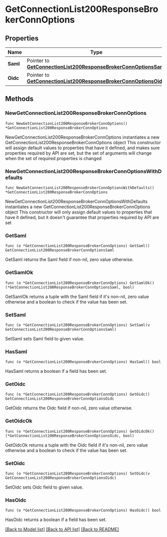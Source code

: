 # GetConnectionList200ResponseBrokerConnOptions

## Properties

Name | Type | Description | Notes
------------ | ------------- | ------------- | -------------
**Saml** | Pointer to [**GetConnectionList200ResponseBrokerConnOptionsSaml**](GetConnectionList200ResponseBrokerConnOptionsSaml.md) |  | [optional] 
**Oidc** | Pointer to [**GetConnectionList200ResponseBrokerConnOptionsOidc**](GetConnectionList200ResponseBrokerConnOptionsOidc.md) |  | [optional] 

## Methods

### NewGetConnectionList200ResponseBrokerConnOptions

`func NewGetConnectionList200ResponseBrokerConnOptions() *GetConnectionList200ResponseBrokerConnOptions`

NewGetConnectionList200ResponseBrokerConnOptions instantiates a new GetConnectionList200ResponseBrokerConnOptions object
This constructor will assign default values to properties that have it defined,
and makes sure properties required by API are set, but the set of arguments
will change when the set of required properties is changed

### NewGetConnectionList200ResponseBrokerConnOptionsWithDefaults

`func NewGetConnectionList200ResponseBrokerConnOptionsWithDefaults() *GetConnectionList200ResponseBrokerConnOptions`

NewGetConnectionList200ResponseBrokerConnOptionsWithDefaults instantiates a new GetConnectionList200ResponseBrokerConnOptions object
This constructor will only assign default values to properties that have it defined,
but it doesn't guarantee that properties required by API are set

### GetSaml

`func (o *GetConnectionList200ResponseBrokerConnOptions) GetSaml() GetConnectionList200ResponseBrokerConnOptionsSaml`

GetSaml returns the Saml field if non-nil, zero value otherwise.

### GetSamlOk

`func (o *GetConnectionList200ResponseBrokerConnOptions) GetSamlOk() (*GetConnectionList200ResponseBrokerConnOptionsSaml, bool)`

GetSamlOk returns a tuple with the Saml field if it's non-nil, zero value otherwise
and a boolean to check if the value has been set.

### SetSaml

`func (o *GetConnectionList200ResponseBrokerConnOptions) SetSaml(v GetConnectionList200ResponseBrokerConnOptionsSaml)`

SetSaml sets Saml field to given value.

### HasSaml

`func (o *GetConnectionList200ResponseBrokerConnOptions) HasSaml() bool`

HasSaml returns a boolean if a field has been set.

### GetOidc

`func (o *GetConnectionList200ResponseBrokerConnOptions) GetOidc() GetConnectionList200ResponseBrokerConnOptionsOidc`

GetOidc returns the Oidc field if non-nil, zero value otherwise.

### GetOidcOk

`func (o *GetConnectionList200ResponseBrokerConnOptions) GetOidcOk() (*GetConnectionList200ResponseBrokerConnOptionsOidc, bool)`

GetOidcOk returns a tuple with the Oidc field if it's non-nil, zero value otherwise
and a boolean to check if the value has been set.

### SetOidc

`func (o *GetConnectionList200ResponseBrokerConnOptions) SetOidc(v GetConnectionList200ResponseBrokerConnOptionsOidc)`

SetOidc sets Oidc field to given value.

### HasOidc

`func (o *GetConnectionList200ResponseBrokerConnOptions) HasOidc() bool`

HasOidc returns a boolean if a field has been set.


[[Back to Model list]](../README.md#documentation-for-models) [[Back to API list]](../README.md#documentation-for-api-endpoints) [[Back to README]](../README.md)


